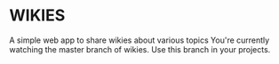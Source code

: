 WIKIES
======

A simple web app to share wikies about various topics
You're currently watching the master branch of wikies. Use this branch in your projects.
